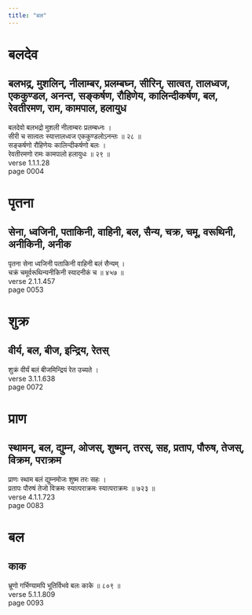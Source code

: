 ```yaml
---
title: "बल"
---
```


# बलदेव
## बलभद्र, मुशलिन्, नीलाम्बर, प्रलम्बघ्न, सीरिन्, सात्वत, तालध्वज, एककुण्डल, अनन्त, सङ्कर्षण, रौहिणेय, कालिन्दीकर्षण, बल, रेवतीरमण, राम, कामपाल, हलायुध
बलदेवो बलभद्रो मुशली नीलाम्बरः प्रलम्बध्नः ।<br />सीरी च सात्वतः स्यात्तालध्वज एककुण्डलोऽनन्तः ॥ २८ ॥<br />सङ्कर्षणो रौहिणेयः कालिन्दीकर्षणो बलः ।<br />रेवतीरमणो रामः कामपालो हलायुधः ॥ २९ ॥<br />verse 1.1.1.28<br />page 0004

# पृतना
## सेना, ध्वजिनी, पताकिनी, वाहिनी, बल, सैन्य, चक्र, चमू, वरूथिनी, अनीकिनी, अनीक
पृतना सेना ध्वजिनी पताकिनी वाहिनी बलं सैन्यम् ।<br />चक्रं चमूर्वरूथिन्यनीकिनी स्यादनीकं च ॥ ४५७ ॥<br />verse 2.1.1.457<br />page 0053

# शुक्र
## वीर्य, बल, बीज, इन्द्रिय, रेतस्
शुक्रं वीर्यं बलं बीजमिन्द्रियं रेत उच्यते ।<br />verse 3.1.1.638<br />page 0072

# प्राण
## स्थामन्, बल, द्युम्न, ओजस्, शुष्मन्, तरस्, सह, प्रताप, पौरुष, तेजस्, विक्रम, पराक्रम
प्राणः स्थाम बलं द्युम्नमोजः शुष्म तरः सहः ।<br />प्रतापः पौरुषं तेजो विक्रमः स्यात्पराक्रमः स्यात्पराक्रमः ॥ ७२३ ॥<br />verse 4.1.1.723<br />page 0083

# बल
## काक
भ्रूणो गर्भिण्यामपि भूतिर्विभवे बलः काके ॥ ८०९ ॥<br />verse 5.1.1.809<br />page 0093

